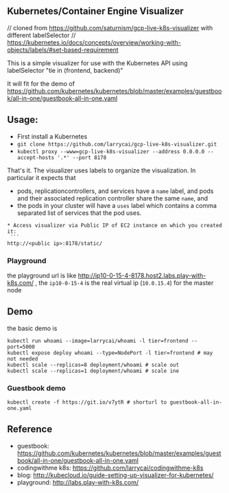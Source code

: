## Kubernetes/Container Engine Visualizer

// cloned from https://github.com/saturnism/gcp-live-k8s-visualizer with different labelSelector
// https://kubernetes.io/docs/concepts/overview/working-with-objects/labels/#set-based-requirement

This is a simple visualizer for use with the Kubernetes API using labelSelector "tie in (frontend, backend)"

It will fit for the demo of https://github.com/kubernetes/kubernetes/blob/master/examples/guestbook/all-in-one/guestbook-all-in-one.yaml

## Usage:
   * First install a Kubernetes
   * ```git clone https://github.com/larrycai/gcp-live-k8s-visualizer.git```
   * ```kubectl proxy --www=gcp-live-k8s-visualizer --address 0.0.0.0 --accept-hosts '.*' --port 8178```

That's it.  The visualizer uses labels to organize the visualization.  In particular it expects that

   * pods, replicationcontrollers, and services have a ```name``` label, and pods and their associated replication controller share the same ```name```, and
   * the pods in your cluster will have a ```uses``` label which contains a comma separated list of services that the pod uses.

   ```
   * Access visualizer via Public IP of EC2 instance on which you created it:
    ```
   http://<public ip>:8178/static/
   ```

### Playground ###
 
   the playground url is like http://ip10-0-15-4-8178.host2.labs.play-with-k8s.com/ , the `ip10-0-15-4` is the real virtual ip (`10.0.15.4`) for the master node

## Demo ##

the basic demo is 

    kubectl run whoami --image=larrycai/whoami -l tier=frontend --port=5000
    kubectl expose deploy whoami --type=NodePort -l tier=frontend # may not needed
    kubectl scale --replicas=8 deployment/whoami # scale out
    kubectl scale --replicas=1 deployment/whoami # scale ine
    
### Guestbook demo ###

    kubectl create -f https://git.io/v7ytR # shorturl to guestbook-all-in-one.yaml

## Reference

* guestbook: https://github.com/kubernetes/kubernetes/blob/master/examples/guestbook/all-in-one/guestbook-all-in-one.yaml
* codingwithme k8s: https://github.com/larrycai/codingwithme-k8s
* blog: http://kubecloud.io/guide-setting-up-visualizer-for-kubernetes/
* playground: http://labs.play-with-k8s.com/ 
